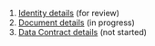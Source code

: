 1. [Identity details](identity.md) (for review)
2. [Document details](identity.md) (in progress)
3. [Data Contract details](identity.md) (not started)
